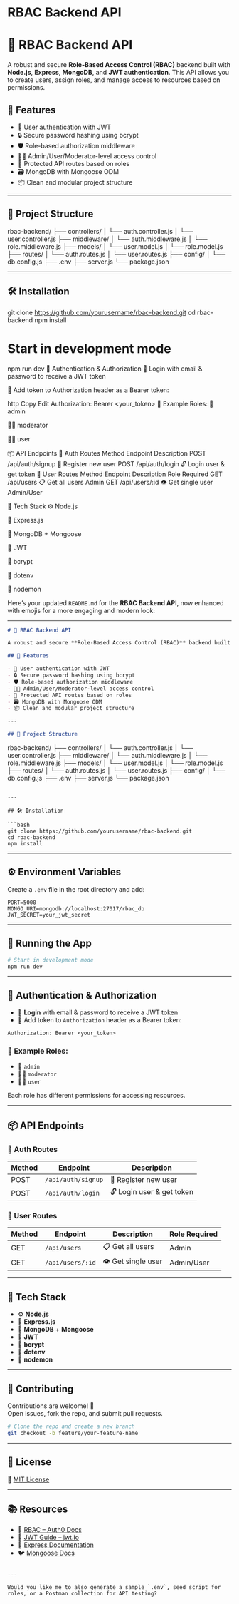 # RBAC Backend API
# 🔐 RBAC Backend API

A robust and secure **Role-Based Access Control (RBAC)** backend built with **Node.js**, **Express**, **MongoDB**, and **JWT authentication**. This API allows you to create users, assign roles, and manage access to resources based on permissions.

## 🚀 Features

- 🔐 User authentication with JWT
- 🔒 Secure password hashing using bcrypt
- 🛡️ Role-based authorization middleware
- 👨‍💼 Admin/User/Moderator-level access control
- 🔗 Protected API routes based on roles
- 🗃️ MongoDB with Mongoose ODM
- 📦 Clean and modular project structure

---

## 📁 Project Structure


rbac-backend/ ├── controllers/ │ └── auth.controller.js │ └── user.controller.js ├── middleware/ │ └── auth.middleware.js │ └── role.middleware.js ├── models/ │ └── user.model.js │ └── role.model.js ├── routes/ │ └── auth.routes.js │ └── user.routes.js ├── config/ │ └── db.config.js ├── .env ├── server.js └── package.json


---

## 🛠️ Installation

git clone https://github.com/yourusername/rbac-backend.git
cd rbac-backend
npm install
# Start in development mode
npm run dev
🔐 Authentication & Authorization
🔑 Login with email & password to receive a JWT token

🛂 Add token to Authorization header as a Bearer token:

http
Copy
Edit
Authorization: Bearer <your_token>
👥 Example Roles:
👑 admin

🧑‍💼 moderator



🙋‍♂️ user




📦 API Endpoints
🔐 Auth Routes
Method	Endpoint	Description
POST	/api/auth/signup	📝 Register new user
POST	/api/auth/login	🔓 Login user & get token
👤 User Routes
Method	Endpoint	Description	Role Required
GET	/api/users	📋 Get all users	Admin
GET	/api/users/:id	👁️ Get single user	Admin/User



🧰 Tech Stack
⚙️ Node.js

🚂 Express.js

🍃 MongoDB + Mongoose

🔐 JWT

🧂 bcrypt

🧪 dotenv

🔁 nodemon



Here’s your updated `README.md` for the **RBAC Backend API**, now enhanced with emojis for a more engaging and modern look:

---

```md
# 🔐 RBAC Backend API

A robust and secure **Role-Based Access Control (RBAC)** backend built with **Node.js**, **Express**, **MongoDB**, and **JWT authentication**. This API allows you to create users, assign roles, and manage access to resources based on permissions.

## 🚀 Features

- 🔐 User authentication with JWT
- 🔒 Secure password hashing using bcrypt
- 🛡️ Role-based authorization middleware
- 👨‍💼 Admin/User/Moderator-level access control
- 🔗 Protected API routes based on roles
- 🗃️ MongoDB with Mongoose ODM
- 📦 Clean and modular project structure

---

## 📁 Project Structure

```
rbac-backend/
├── controllers/
│   └── auth.controller.js
│   └── user.controller.js
├── middleware/
│   └── auth.middleware.js
│   └── role.middleware.js
├── models/
│   └── user.model.js
│   └── role.model.js
├── routes/
│   └── auth.routes.js
│   └── user.routes.js
├── config/
│   └── db.config.js
├── .env
├── server.js
└── package.json
```

---

## 🛠️ Installation

```bash
git clone https://github.com/yourusername/rbac-backend.git
cd rbac-backend
npm install
```

---

## ⚙️ Environment Variables

Create a `.env` file in the root directory and add:

```env
PORT=5000
MONGO_URI=mongodb://localhost:27017/rbac_db
JWT_SECRET=your_jwt_secret
```

---

## 🧪 Running the App

```bash
# Start in development mode
npm run dev
```

---

## 🔐 Authentication & Authorization

- 🔑 **Login** with email & password to receive a JWT token
- 🛂 Add token to `Authorization` header as a Bearer token:

```http
Authorization: Bearer <your_token>
```

### 👥 Example Roles:

- 👑 `admin`
- 🧑‍💼 `moderator`
- 🙋‍♂️ `user`

Each role has different permissions for accessing resources.

---

## 📦 API Endpoints

### 🔐 Auth Routes

| Method | Endpoint            | Description          |
|--------|---------------------|----------------------|
| POST   | `/api/auth/signup`  | 📝 Register new user |
| POST   | `/api/auth/login`   | 🔓 Login user & get token |

### 👤 User Routes

| Method | Endpoint             | Description         | Role Required |
|--------|----------------------|---------------------|---------------|
| GET    | `/api/users`         | 📋 Get all users    | Admin         |
| GET    | `/api/users/:id`     | 👁️ Get single user  | Admin/User    |

---

## 🧰 Tech Stack

- ⚙️ **Node.js**
- 🚂 **Express.js**
- 🍃 **MongoDB** + **Mongoose**
- 🔐 **JWT**
- 🧂 **bcrypt**
- 🧪 **dotenv**
- 🔁 **nodemon**

---

## 🤝 Contributing

Contributions are welcome! 💬  
Open issues, fork the repo, and submit pull requests.

```bash
# Clone the repo and create a new branch
git checkout -b feature/your-feature-name
```

---

## 📄 License

📝 [MIT License](LICENSE)

---

## 📚 Resources

- 📖 [RBAC – Auth0 Docs](https://auth0.com/docs/manage-users/access-control/rbac)
- 🧾 [JWT Guide – jwt.io](https://jwt.io/introduction)
- 📘 [Express Documentation](https://expressjs.com/)
- 🐦 [Mongoose Docs](https://mongoosejs.com/)
```

---

Would you like me to also generate a sample `.env`, seed script for roles, or a Postman collection for API testing?
